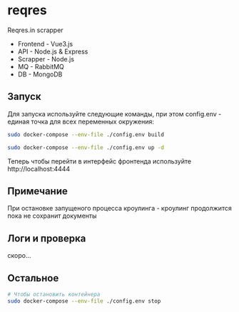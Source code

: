 # reqres
Reqres.in scrapper
* Frontend - Vue3.js
* API - Node.js & Express
* Scrapper - Node.js
* MQ - RabbitMQ
* DB - MongoDB

## Запуск
Для запуска используйте следующие команды, при этом config.env - единая точка для всех переменных окружения:

```bash
sudo docker-compose --env-file ./config.env build

sudo docker-compose --env-file ./config.env up -d
```

Теперь чтобы перейти в интерфейс фронтенда используйте http://localhost:4444

## Примечание
При остановке запущеного процесса кроулинга - кроулинг продолжится пока не сохранит документы

## Логи и проверка
скоро...

## Остальное

```bash
# Чтобы остановить контейнера
sudo docker-compose --env-file ./config.env stop

```